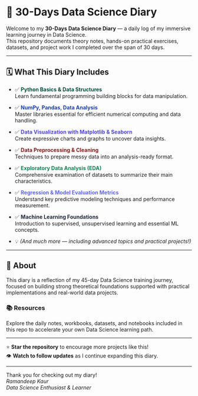 # 📓 30-Days Data Science Diary

Welcome to my **30-Days Data Science Diary** — a daily log of my immersive learning journey in Data Science.  
This repository documents theory notes, hands-on practical exercises, datasets, and project work I completed over the span of 30 days.

---

## 🗓️ What This Diary Includes

- ✅ <font color="#064E3B"><strong>Python Basics & Data Structures</strong></font>  
  Learn fundamental programming building blocks for data manipulation.

- ✅ <font color="#1E40AF"><strong>NumPy, Pandas, Data Analysis</strong></font>  
  Master libraries essential for efficient numerical computing and data handling.

- ✅ <font color="#4F46E5"><strong>Data Visualization with Matplotlib & Seaborn</strong></font>  
  Create expressive charts and graphs to uncover data insights.

- ✅ <font color="#7F1D1D"><strong>Data Preprocessing & Cleaning</strong></font>  
  Techniques to prepare messy data into an analysis-ready format.

- ✅ <font color="#0A8754"><strong>Exploratory Data Analysis (EDA)</strong></font>  
  Comprehensive examination of datasets to summarize their main characteristics.

- ✅ <font color="#6366F1"><strong>Regression & Model Evaluation Metrics</strong></font>  
  Understand key predictive modeling techniques and performance measurement.

- ✅ <font color="#1E293B"><strong>Machine Learning Foundations</strong></font>  
  Introduction to supervised, unsupervised learning and essential ML concepts.

- 💡 *(And much more — including advanced topics and practical projects!)*

---

## 🚀 About

This diary is a reflection of my 45-day Data Science training journey, focused on building strong theoretical foundations supported with practical implementations and real-world data projects.

### 📚 Resources

Explore the daily notes, workbooks, datasets, and notebooks included in this repo to accelerate your own Data Science learning path.

---

⭐ **Star the repository** to encourage more projects like this!  
👁️ **Watch to follow updates** as I continue expanding this diary.

---

Thank you for checking out my diary!  
_Ramandeep Kaur_  
*Data Science Enthusiast & Learner*
